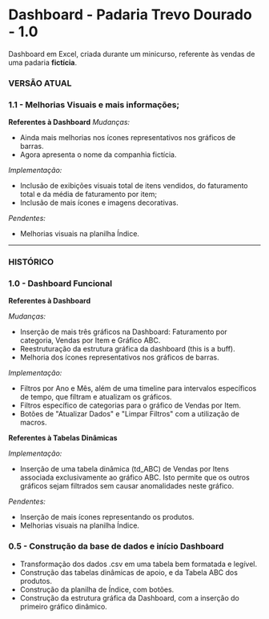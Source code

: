 # Dashboard - Padaria Trevo Dourado - 1.0
Dashboard em Excel, criada durante um minicurso, referente às vendas de uma padaria **fictícia**.

### VERSÃO ATUAL
### 1.1 - Melhorias Visuais e mais informações;

**Referentes à Dashboard**
  *Mudanças:*
  - Ainda mais melhorias nos ícones representativos nos gráficos de barras.
  - Agora apresenta o nome da companhia fictícia.
  
  *Implementação:*
  - Inclusão de exibições visuais total de itens vendidos, do faturamento total e da média de faturamento por item;
  - Inclusão de mais ícones e imagens decorativas.
  
  *Pendentes:*
  - Melhorias visuais na planilha Índice.
  
_______________________________________________________________________________________________
### HISTÓRICO
### 1.0 - Dashboard Funcional

**Referentes à Dashboard**

  *Mudanças:*
  - Inserção de mais três gráficos na Dashboard: Faturamento por categoria, Vendas por Item e Gráfico ABC.
  - Reestruturação da estrutura gráfica da dashboard (this is a buff).
  - Melhoria dos ícones representativos nos gráficos de barras.
  
  *Implementação:*
  - Filtros por Ano e Mês, além de uma timeline para intervalos específicos de tempo, que filtram e atualizam os gráficos.
  - Filtros específico de categorias para o gráfico de Vendas por Item.
  - Botões de "Atualizar Dados" e "Limpar Filtros" com a utilização de macros. 
  
**Referentes à Tabelas Dinâmicas**

  *Implementação:*
  - Inserção de uma tabela dinâmica (td_ABC) de Vendas por Itens associada exclusivamente ao gráfico ABC. Isto permite que os outros gráficos sejam filtrados sem causar anomalidades neste gráfico.
  
  *Pendentes:*
  - Inserção de mais ícones representando os produtos.
  - Melhorias visuais na planilha Índice.
  
### 0.5 - Construção da base de dados e início Dashboard

  - Transformação dos dados .csv em uma tabela bem formatada e legível.
  - Construção das tabelas dinâmicas de apoio, e da Tabela ABC dos produtos.
  - Construção da planilha de Índice, com botões.
  - Construção da estrutura gráfica da Dashboard, com a inserção do primeiro gráfico dinâmico.

